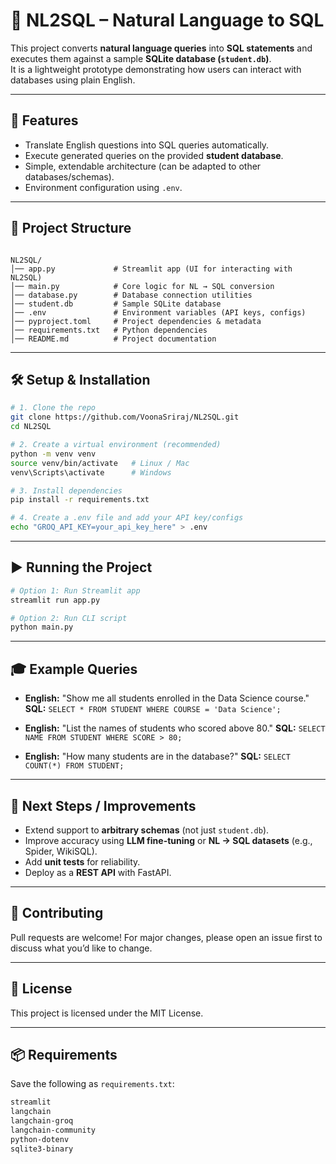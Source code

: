 
# 📝 NL2SQL – Natural Language to SQL

This project converts **natural language queries** into **SQL statements** and executes them against a sample **SQLite database (`student.db`)**.  
It is a lightweight prototype demonstrating how users can interact with databases using plain English.

---

## 🚀 Features
- Translate English questions into SQL queries automatically.
- Execute generated queries on the provided **student database**.
- Simple, extendable architecture (can be adapted to other databases/schemas).
- Environment configuration using `.env`.

---

## 📂 Project Structure
```

NL2SQL/
│── app.py             # Streamlit app (UI for interacting with NL2SQL)
│── main.py            # Core logic for NL → SQL conversion
│── database.py        # Database connection utilities
│── student.db         # Sample SQLite database
│── .env               # Environment variables (API keys, configs)
│── pyproject.toml     # Project dependencies & metadata
│── requirements.txt   # Python dependencies
│── README.md          # Project documentation

````

---

## 🛠️ Setup & Installation
```bash
# 1. Clone the repo
git clone https://github.com/VoonaSriraj/NL2SQL.git
cd NL2SQL

# 2. Create a virtual environment (recommended)
python -m venv venv
source venv/bin/activate   # Linux / Mac
venv\Scripts\activate      # Windows

# 3. Install dependencies
pip install -r requirements.txt

# 4. Create a .env file and add your API key/configs
echo "GROQ_API_KEY=your_api_key_here" > .env
````

---

## ▶️ Running the Project

```bash
# Option 1: Run Streamlit app
streamlit run app.py

# Option 2: Run CLI script
python main.py
```

---

## 🎓 Example Queries

* **English:** "Show me all students enrolled in the Data Science course."
  **SQL:** `SELECT * FROM STUDENT WHERE COURSE = 'Data Science';`

* **English:** "List the names of students who scored above 80."
  **SQL:** `SELECT NAME FROM STUDENT WHERE SCORE > 80;`

* **English:** "How many students are in the database?"
  **SQL:** `SELECT COUNT(*) FROM STUDENT;`

---

## 📌 Next Steps / Improvements

* Extend support to **arbitrary schemas** (not just `student.db`).
* Improve accuracy using **LLM fine-tuning** or **NL → SQL datasets** (e.g., Spider, WikiSQL).
* Add **unit tests** for reliability.
* Deploy as a **REST API** with FastAPI.

---

## 🤝 Contributing

Pull requests are welcome!
For major changes, please open an issue first to discuss what you’d like to change.

---

## 📜 License

This project is licensed under the MIT License.

---

## 📦 Requirements

Save the following as `requirements.txt`:

```txt
streamlit
langchain
langchain-groq
langchain-community
python-dotenv
sqlite3-binary
```

```



